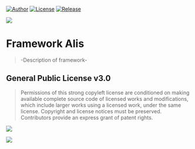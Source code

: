 [![Author](https://img.shields.io/badge/author-Pablo%20Perdomo%20Falc%C3%B3n-blue)]()
[![License](https://img.shields.io/badge/license-GPL%20v3.0-blue)]()
[![Release](https://img.shields.io/badge/Alis-v1.0.0-blue)]()


![](https://github.com/pabllopf/Alis/blob/main/Docs/Alis_Banner_970x250.png)

#  Framework Alis
> -Description of framework- 



## General Public License v3.0
> Permissions of this strong copyleft license are conditioned on making available complete source code of licensed works and modifications, which include larger works using a licensed work, under the same license. Copyright and license notices must be preserved. Contributors provide an express grant of patent rights.    

![](https://github.com/pabllopf/Alis/blob/main/Docs/LicenseLimits.png)    

[![](https://github.com/pabllopf/Alis/blob/main/Docs/ReadMore.png)](https://github.com/pabllopf/Alis/blob/master/LICENSE)
